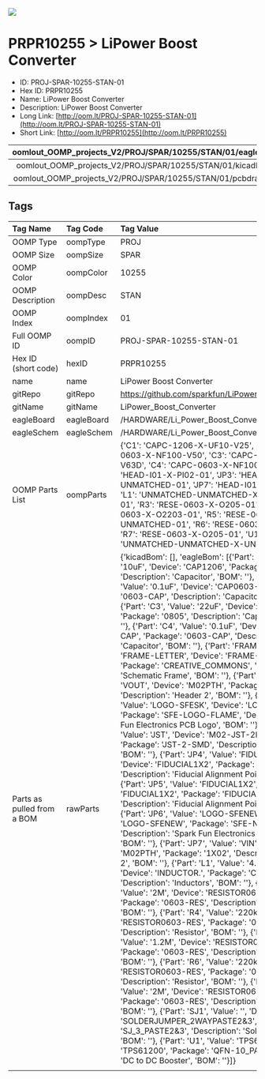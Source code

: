 


  
![][im]
# PRPR10255 > LiPower Boost Converter

- ID: PROJ-SPAR-10255-STAN-01
- Hex ID: PRPR10255
- Name: LiPower Boost Converter
- Description: LiPower Boost Converter
- Long Link: [http://oom.lt/PROJ-SPAR-10255-STAN-01](http://oom.lt/PROJ-SPAR-10255-STAN-01)
- Short Link: [http://oom.lt/PRPR10255](http://oom.lt/PRPR10255)
  

|oomlout_OOMP_projects_V2/PROJ/SPAR/10255/STAN/01/eagleImage.png|oomlout_OOMP_projects_V2/PROJ/SPAR/10255/STAN/01/eagleSchemImage.png|oomlout_OOMP_projects_V2/PROJ/SPAR/10255/STAN/01/kicadPcb3dFront.png|oomlout_OOMP_projects_V2/PROJ/SPAR/10255/STAN/01/kicadPcb3dBack.png|
| :---: | :---: | :---: | :---: |
|oomlout_OOMP_projects_V2/PROJ/SPAR/10255/STAN/01/kicadPcb3d.png|oomlout_OOMP_projects_V2/PROJ/SPAR/10255/STAN/01/bomBack.png|oomlout_OOMP_projects_V2/PROJ/SPAR/10255/STAN/01/bomFront.png|oomlout_OOMP_projects_V2/PROJ/SPAR/10255/STAN/01/pcbdraw.svg|
|oomlout_OOMP_projects_V2/PROJ/SPAR/10255/STAN/01/pcbdrawBack.svg||||

## Tags
  

|Tag Name|Tag Code|Tag Value|
| :--- | :--- | :--- |
|OOMP Type|oompType|PROJ|
|OOMP Size|oompSize|SPAR|
|OOMP Color|oompColor|10255|
|OOMP Description|oompDesc|STAN|
|OOMP Index|oompIndex|01|
|Full OOMP ID|oompID|PROJ-SPAR-10255-STAN-01|
|Hex ID (short code)|hexID|PRPR10255|
|name|name|LiPower Boost Converter|
|gitRepo|gitRepo|https://github.com/sparkfun/LiPower_Boost_Converter|
|gitName|gitName|LiPower_Boost_Converter|
|eagleBoard|eagleBoard|/HARDWARE/Li_Power_Boost_Converter.brd|
|eagleSchem|eagleSchem|/HARDWARE/Li_Power_Boost_Converter.sch|
|OOMP Parts List|oompParts|{'C1': 'CAPC-1206-X-UF10-V25', 'C2': 'CAPC-0603-X-NF100-V50', 'C3': 'CAPC-0805-X-UF22-V63D', 'C4': 'CAPC-0603-X-NF100-V50', 'JP1': 'HEAD-I01-X-PI02-01', 'JP3': 'HEAD-I01-X-UNMATCHED-01', 'JP7': 'HEAD-I01-X-PI02-01', 'L1': 'UNMATCHED-UNMATCHED-X-UNMATCHED-01', 'R3': 'RESE-0603-X-O205-01', 'R4': 'RESE-0603-X-O2203-01', 'R5': 'RESE-0603-X-UNMATCHED-01', 'R6': 'RESE-0603-X-O2203-01', 'R7': 'RESE-0603-X-O205-01', 'U1': 'UNMATCHED-UNMATCHED-X-UNMATCHED-01'}|
|Parts as pulled from a BOM|rawParts|{'kicadBom': [], 'eagleBom': [{'Part': 'C1', 'Value': '10uF', 'Device': 'CAP1206', 'Package': '1206', 'Description': 'Capacitor', 'BOM': ''}, {'Part': 'C2', 'Value': '0.1uF', 'Device': 'CAP0603-CAP', 'Package': '0603-CAP', 'Description': 'Capacitor', 'BOM': ''}, {'Part': 'C3', 'Value': '22uF', 'Device': 'CAP0805', 'Package': '0805', 'Description': 'Capacitor', 'BOM': ''}, {'Part': 'C4', 'Value': '0.1uF', 'Device': 'CAP0603-CAP', 'Package': '0603-CAP', 'Description': 'Capacitor', 'BOM': ''}, {'Part': 'FRAME1', 'Value': 'FRAME-LETTER', 'Device': 'FRAME-LETTER', 'Package': 'CREATIVE_COMMONS', 'Description': 'Schematic Frame', 'BOM': ''}, {'Part': 'JP1', 'Value': 'VOUT', 'Device': 'M02PTH', 'Package': '1X02', 'Description': 'Header 2', 'BOM': ''}, {'Part': 'JP2', 'Value': 'LOGO-SFESK', 'Device': 'LOGO-SFESK', 'Package': 'SFE-LOGO-FLAME', 'Description': 'Spark Fun Electronics PCB Logo', 'BOM': ''}, {'Part': 'JP3', 'Value': 'JST', 'Device': 'M02-JST-2MM-SMT', 'Package': 'JST-2-SMD', 'Description': 'Header 2', 'BOM': ''}, {'Part': 'JP4', 'Value': 'FIDUCIAL1X2', 'Device': 'FIDUCIAL1X2', 'Package': 'FIDUCIAL-1X2', 'Description': 'Fiducial Alignment Points', 'BOM': ''}, {'Part': 'JP5', 'Value': 'FIDUCIAL1X2', 'Device': 'FIDUCIAL1X2', 'Package': 'FIDUCIAL-1X2', 'Description': 'Fiducial Alignment Points', 'BOM': ''}, {'Part': 'JP6', 'Value': 'LOGO-SFENEW', 'Device': 'LOGO-SFENEW', 'Package': 'SFE-NEW-WEBLOGO', 'Description': 'Spark Fun Electronics PCB Logo', 'BOM': ''}, {'Part': 'JP7', 'Value': 'VIN', 'Device': 'M02PTH', 'Package': '1X02', 'Description': 'Header 2', 'BOM': ''}, {'Part': 'L1', 'Value': '4.7uH, 1.2A', 'Device': 'INDUCTOR.', 'Package': 'CDRH2D09', 'Description': 'Inductors', 'BOM': ''}, {'Part': 'R3', 'Value': '2M', 'Device': 'RESISTOR0603-RES', 'Package': '0603-RES', 'Description': 'Resistor', 'BOM': ''}, {'Part': 'R4', 'Value': '220k', 'Device': 'RESISTOR0603-RES', 'Package': '0603-RES', 'Description': 'Resistor', 'BOM': ''}, {'Part': 'R5', 'Value': '1.2M', 'Device': 'RESISTOR0603-RES', 'Package': '0603-RES', 'Description': 'Resistor', 'BOM': ''}, {'Part': 'R6', 'Value': '220k', 'Device': 'RESISTOR0603-RES', 'Package': '0603-RES', 'Description': 'Resistor', 'BOM': ''}, {'Part': 'R7', 'Value': '2M', 'Device': 'RESISTOR0603-RES', 'Package': '0603-RES', 'Description': 'Resistor', 'BOM': ''}, {'Part': 'SJ1', 'Value': '', 'Device': 'SOLDERJUMPER_2WAYPASTE2&3', 'Package': 'SJ_3_PASTE2&3', 'Description': 'Solder Jumper', 'BOM': ''}, {'Part': 'U1', 'Value': 'TPS61200', 'Device': 'TPS61200', 'Package': 'QFN-10_PAD', 'Description': 'DC to DC Booster', 'BOM': ''}]}|
||||



[im]: PROJ/SPAR/10255/STAN/01/kicadPcb3d_450.png
